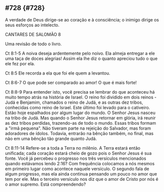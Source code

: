 ## #728 {#728}

A verdade de Deus dirige-se ao coração e à consciência; o inimigo dirige os seus esforços ao intelecto.

CANTARES DE SALOMÃO 8

Uma revisão de todo o livro.

Ct 8:1-5 A noiva deseja ardentemente pelo noivo. Ela almeja entregar a ele uma taça de doces alegrias! Assim ela lhe diz o quanto apreciou tudo o que ele fez por ela.

Ct 8:5 Ele recorda a ela que foi ele quem a levantou.

Ct 8:6-7 O que pode ser comparado ao amor! O que é mais forte!

Ct 8:8-9 Para entender isto, você precisa se lembrar do que aconteceu há muito tempo atrás na história de Israel. O reino foi dividido em dois reinos - Judá e Benjamim, chamados o reino de Judá, e as outras dez tribos, conhecidas como reino de Israel. Este último foi levado para o cativeiro. Estão hoje espalhados por algum lugar do mundo. O Senhor Jesus nasceu na tribo de Judá. Mas quando o Senhor Jesus retornar em glória, irá reunir as dez tribos perdidas, trazendo-as de todo o mundo. Essas tribos formam a &quot;irmã pequena&quot;. Não tiveram parte na rejeição do Salvador, mas foram adoradores de ídolos. Todavia, entrarão na bênção também, no final, mas não em uma bênção tão grande quanto Judá.

Ct 8:11-14 Refere-se a toda a Terra no milênio. A Terra estará então unificada; cada coração estará cheio de gozo pois o Senhor Jesus é sua fonte. Você já percebeu o progresso nos três versículos mencionados quando estávamos lendo 2:16? Com frequência colocamos a nós mesmos em primeiro lugar como acontece naquele versículo. O segundo fala de algum progresso, mas ela ainda continua pensando um pouco no amor que tem por ele. Mas o terceiro versículo nos diz que o amor de Cristo por nós é o amor supremo. Está compreendendo?